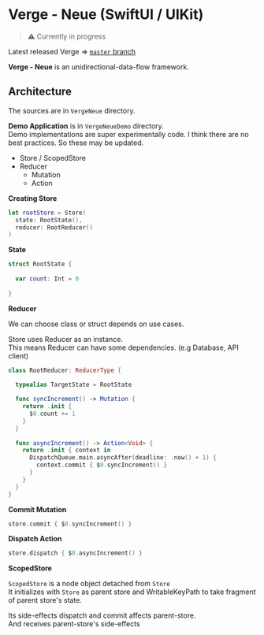 # Verge - Neue (SwiftUI / UIKit)

> ⚠️ Currently in progress

Latest released Verge => [`master` branch](https://github.com/muukii/Verge/tree/master)

**Verge - Neue** is an unidirectional-data-flow framework.



## Architecture

The sources are in `VergeNeue` directory.

**Demo Application** is in `VergeNeueDemo` directory.<br>
Demo implementations are super experimentally code. I think there are no best practices. So these may be updated. 

* Store / ScopedStore
* Reducer
  * Mutation
  * Action
  
**Creating Store**
  
```swift
let rootStore = Store(
  state: RootState(),
  reducer: RootReducer()
)
```

**State**

```swift
struct RootState {
     
  var count: Int = 0
  
}
```

**Reducer**

We can choose class or struct depends on use cases.

Store uses Reducer as an instance.<br>
This means Reducer can have some dependencies. (e.g Database, API client)

```swift
class RootReducer: ReducerType {
  
  typealias TargetState = RootState

  func syncIncrement() -> Mutation {
    return .init {
      $0.count += 1
    }
  }
  
  func asyncIncrement() -> Action<Void> {
    return .init { context in
      DispatchQueue.main.asyncAfter(deadline: .now() + 1) {
        context.commit { $0.syncIncrement() }
      }
    }
  }
}
```

**Commit Mutation**

```swift
store.commit { $0.syncIncrement() }
```

**Dispatch Action**

```swift
store.dispatch { $0.asyncIncrement() }
```

**ScopedStore**

`ScopedStore` is a node object detached from `Store`<br>
It initializes with `Store` as parent store and WritableKeyPath to take fragment of parent store's state.

Its side-effects dispatch and commit affects parent-store.<br>
And receives parent-store's side-effects 


